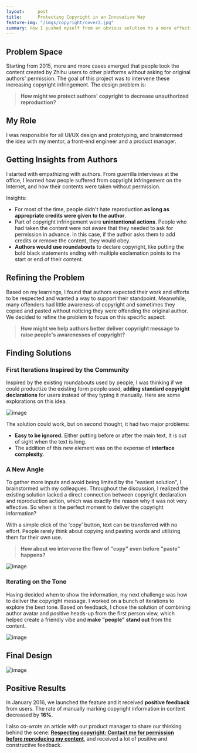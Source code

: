 ```yaml
---
layout:     post
title:      Protecting Copyright in an Innovative Way
feature-img: "/imgs/copyright/cover2.jpg"
summary: How I pushed myself from an obvious solution to a more effective one
---
```

## Problem Space
Starting from 2015, more and more cases emerged that people took the content created by Zhihu users to other platforms without asking for original authors' permission. The goal of this project was to intervene these increasing copyright infringement. The design problem is:
> **How might we protect authors' copyright to decrease unauthorized reproduction?**

## My Role
I was responsible for all UI/UX design and prototyping, and brainstormed the idea with my mentor, a front-end engineer and a product manager.

## Getting Insights from Authors
I started with empathizing with authors. From guerrilla interviews at the office, I learned how people suffered from copyright infringement on the Internet, and how their contents were taken without permission.

Insights:
- For most of the time, people didn't hate reproduction **as long as appropriate credits were given to the author**.
- Part of copyright infringement were **unintentional actions**. People who had taken the content were not aware that they needed to ask for permission in advance. In this case, if the author asks them to add credits or remove the content, they would obey.
- **Authors would use roundabouts** to declare copyright, like putting the bold black statements ending with multiple exclamation points to the start or end of their content.

## Refining the Problem
Based on my learnings, I found that authors expected their work and efforts to be respected and wanted a way to support their standpoint. Meanwhile, many offenders had little awareness of copyright and sometimes they copied and pasted without noticing they were offending the original author. We decided to refine the problem to focus on this specific aspect:

> **How might we help authors better deliver copyright message to raise people's awarenesses of copyright?**

## Finding Solutions
### First Iterations Inspired by the Community
Inspired by the existing roundabouts used by people, I was thinking if we could productize the existing form people used, **adding standard copyright declarations** for users instead of they typing it manually. Here are some explorations on this idea.

![image](/imgs/copyright/first_iteration.jpg)

The solution could work, but on second thought, it had two major problems:
- **Easy to be ignored.** Either putting before or after the main text, It is out of sight when the text is long.
- The addition of this new element was on the expense of **interface complexity**.

### A New Angle
To gather more inputs and avoid being limited by the "easiest solution", I brainstormed with my colleagues. Throughout the discussion, I realized the existing solution lacked a direct connection between copyright declaration and reproduction action, which was exactly the reason why it was not very effective. So when is the perfect moment to deliver the copyright information?

With a simple click of the ‘copy’ button, text can be transferred with no effort. People rarely think about copying and pasting words and utilizing them for their own use.

> **How about we intervene the flow of "copy" even before "paste" happens?**

![image](/imgs/copyright/flow.jpg)

### Iterating on the Tone
Having decided when to show the information, my next challenge was how to deliver the copyright message. I worked on a bunch of iterations to explore the best tone. Based on feedback, I chose the solution of combining author avatar and positive heads-up from the first person view, which helped create a friendly vibe and **make "people" stand out** from the content.

![image](/imgs/copyright/style_iterations.jpg)

## Final Design

![image](/imgs/copyright/final_design.gif)

## Positive Results
In January 2016, we launched the feature and it received **positive feedback** from users. The rate of manually marking copyright information in content decreased by **16%**.

I also co-wrote an article with our product manager to share our thinking behind the scene:  **[Respecting copyright: Contact me for permission before reproducing my content](https://zhuanlan.zhihu.com/p/20135322?columnSlug=zhihu-product)**, and received a lot of positive and constructive feedback.
